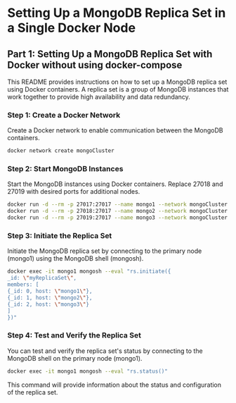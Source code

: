 # Setting Up a MongoDB Replica Set in a Single Docker Node

## Part 1: Setting Up a MongoDB Replica Set with Docker without using docker-compose

This README provides instructions on how to set up a MongoDB replica set using Docker containers. A replica set is a group of MongoDB instances that work together to provide high availability and data redundancy.


### Step 1: Create a Docker Network

Create a Docker network to enable communication between the MongoDB containers.

```bash
docker network create mongoCluster
```

### Step 2: Start MongoDB Instances

Start the MongoDB instances using Docker containers. Replace 27018 and 27019 with desired ports for additional nodes.

```bash
docker run -d --rm -p 27017:27017 --name mongo1 --network mongoCluster mongo mongod --replSet myReplicaSet --bind_ip localhost,mongo1
docker run -d --rm -p 27018:27017 --name mongo2 --network mongoCluster mongo mongod --replSet myReplicaSet --bind_ip localhost,mongo2
docker run -d --rm -p 27019:27017 --name mongo3 --network mongoCluster mongo mongod --replSet myReplicaSet --bind_ip localhost,mongo3

```

### Step 3: Initiate the Replica Set

Initiate the MongoDB replica set by connecting to the primary node (mongo1) using the MongoDB shell (mongosh).

```bash
docker exec -it mongo1 mongosh --eval "rs.initiate({
_id: \"myReplicaSet\",
members: [
{_id: 0, host: \"mongo1\"},
{_id: 1, host: \"mongo2\"},
{_id: 2, host: \"mongo3\"}
]
})"

```

### Step 4: Test and Verify the Replica Set

You can test and verify the replica set's status by connecting to the MongoDB shell on the primary node (mongo1).

```bash
docker exec -it mongo1 mongosh --eval "rs.status()"

```

This command will provide information about the status and configuration of the replica set.

